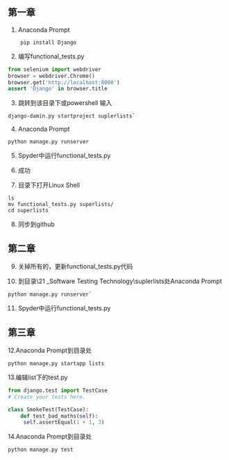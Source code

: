 ## 第一章

1. Anaconda Prompt
```shell
    pip install Django
```

2. 编写functional_tests.py
```python
from selenium import webdriver
browser = webdriver.Chrome()
browser.get('http://localhost:8000')
assert 'Django' in browser.title
```
3. 跳转到该目录下或powershell 输入
 ```shell
 django-damin.py startproject suplerlists`
 ```
4. Anaconda Prompt
 ```shell
 python manage.py runserver
 ```


5. Spyder中运行functional_tests.py

6. 成功

7. 目录下打开Linux Shell
 ```shell
ls
mv functional_tests.py superlists/
cd superlists
 ```
8. 同步到github

## 第二章

9. 关掉所有的，更新functional_tests.py代码

10. 到目录\21 _Software Testing Technology\suplerlists处Anaconda Prompt
```shell
python manage.py runserver`
```
11. Spyder中运行functional_tests.py

## 第三章

12.Anaconda Prompt到目录处

```shell
python manage.py startapp lists
```
13.编辑list下的test.py    

```python
from django.test import TestCase
# Create your tests here.

class SmokeTest(TestCase):
    def test_bad_maths(self):
   	 self.assertEqual(1 + 1, 3)
```

14.Anaconda Prompt到目录处

```shell
python manage.py test
```

